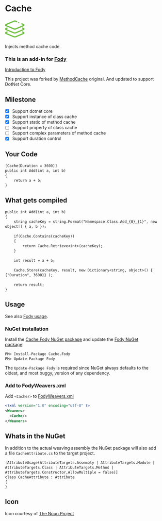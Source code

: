 # Cache

<img src="https://github.com/KevinYeti/Cache/raw/master/icon.png" width="64">

Injects method cache code.

### This is an add-in for [Fody](https://github.com/Fody/Fody/)
[Introduction to Fody](http://github.com/Fody/Fody/wiki/SampleUsage)

This project was forked by [MethodCache](https://github.com/Dresel/MethodCache) original.
And updated to support DotNet Core.

## Milestone
- [x] Support dotnet core
- [x] Support instance of class cache
- [x] Support static of method cache
- [ ] Support property of class cache
- [ ] Support complex parameters of method cache
- [x] Support duration control

## Your Code

	[Cache(Duration = 3600)]
	public int Add(int a, int b)
	{
		return a + b;
	}

## What gets compiled

	public int Add(int a, int b)
	{
		string cacheKey = string.Format("Namespace.Class.Add_{0}_{1}", new object[] { a, b });
	
		if(Cache.Contains(cacheKey))
		{
			return Cache.Retrieve<int>(cacheKey);
		}
		
		int result = a + b;
		
		Cache.Store(cacheKey, result, new Dictionary<string, object>() { {"Duration", 3600}} );
		
		return result;
	}
  

## Usage

See also [Fody usage](https://github.com/Fody/Fody#usage).


### NuGet installation

Install the [Cache.Fody NuGet package](https://nuget.org/packages/Cache.Fody/) and update the [Fody NuGet package](https://nuget.org/packages/Fody/):

```
PM> Install-Package Cache.Fody
PM> Update-Package Fody
```

The `Update-Package Fody` is required since NuGet always defaults to the oldest, and most buggy, version of any dependency.


### Add to FodyWeavers.xml

Add `<Cache/>` to [FodyWeavers.xml](https://github.com/Fody/Fody#add-fodyweaversxml)

```xml
<?xml version="1.0" encoding="utf-8" ?>
<Weavers>
  <Cache/>
</Weavers>
```

## Whats in the NuGet

In addition to the actual weaving assembly the NuGet package will also add a file `CacheAttribute.cs` to the target project.

```
[AttributeUsage(AttributeTargets.Assembly | AttributeTargets.Module | AttributeTargets.Class | AttributeTargets.Method | AttributeTargets.Constructor,AllowMultiple = false)]
class CacheAttribute : Attribute
{
}
```

## Icon

Icon courtesy of [The Noun Project](http://thenounproject.com)
